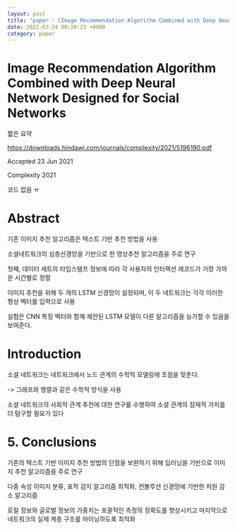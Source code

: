 ```yaml
---
layout: post
title: "paper : CImage Recommendation Algorithm Combined with Deep Neural Network Designed for Social Networks"
date: 2022-02-24 00:20:23 +0900
category: paper
---
```


# Image Recommendation Algorithm Combined with Deep Neural Network Designed for Social Networks

짧은 요약 

https://downloads.hindawi.com/journals/complexity/2021/5196190.pdf

Accepted 23 Jun 2021

Complexity 2021

코드 없음 ㅠ

# Abstract 

기존 이미지 추천 알고리즘은 텍스트 기반 추천 방법을 사용

소셜네트워크의 심층신경망을 기반으로 한 영상추천 알고리즘을 주로 연구

첫째, 데이터 세트의 타임스탬프 정보에 따라 각 사용자의 인터랙션 레코드가 가장 가까운 시간별로 정렬

이미지 추천을 위해 두 개의 LSTM 신경망이 설정되며, 이 두 네트워크는 각각 이러한 형상 벡터를 입력으로 사용

실험은 CNN 특징 벡터와 함께 제안된 LSTM 모델이 다른 알고리즘을 능가할 수 있음을 보여준다.



# Introduction

소셜 네트워크는 네트워크에서 노드 관계의 수학적 모델링에 초점을 맞춘다. 

-> 그래프와 행렬과 같은 수학적 방식을 사용

소셜 네트워크의 사회적 관계 추천에 대한 연구를 수행하여 소셜 관계의 잠재적 가치를 더 탐구할 필요가 있다



# 5. Conclusions

기존의 텍스트 기반 이미지 추천 방법의 단점을 보완하기 위해 딥러닝을 기반으로 이미지 추천 알고리즘을 주로 연구

다중 속성 이미지 분류, 표적 감지 알고리즘 최적화, 컨볼루션 신경망에 기반한 차원 감소 알고리즘

로컬 정보와 글로벌 정보의 가중치는 포괄적인 측정의 정확도를 향상시키고 마지막으로 네트워크의 실제 계층 구조를 마이닝하도록 최적화

